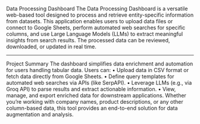Data Processing Dashboard
The Data Processing Dashboard is a versatile web-based tool designed to process and retrieve entity-specific information from datasets. This application enables users to upload data files or connect to Google Sheets, perform automated web searches for specific columns, and use Large Language Models (LLMs) to extract meaningful insights from search results. The processed data can be reviewed, downloaded, or updated in real time.
_______________________________________
Project Summary
The dashboard simplifies data enrichment and automation for users handling tabular data. Users can:
•	Upload data in CSV format or fetch data directly from Google Sheets.
•	Define query templates for automated web searches via APIs (like SerpAPI).
•	Leverage LLMs (e.g., via Groq API) to parse results and extract actionable information.
•	View, manage, and export enriched data for downstream applications.
Whether you’re working with company names, product descriptions, or any other column-based data, this tool provides an end-to-end solution for data augmentation and analysis.
